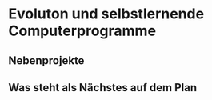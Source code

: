 # Evoluton und selbstlernende Computerprogramme


## Nebenprojekte


## Was steht als Nächstes auf dem Plan 
